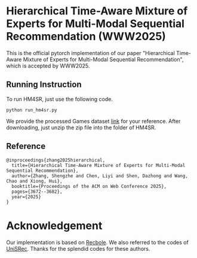 # Hierarchical Time-Aware Mixture of Experts for Multi-Modal Sequential Recommendation (WWW2025)

This is the official pytorch implementation of our paper "Hierarchical Time-Aware Mixture of Experts for Multi-Modal Sequential Recommendation", which is accepted by WWW2025.

## Running Instruction

To run HM4SR, just use the following code.

```
python run_hm4sr.py
```

We provide the processed Games dataset [link](https://wwxb.lanzoul.com/iAvjo2lu75ri) for your reference. After downloading, just unzip the zip file into the folder of HM4SR.

## Reference

```
@inproceedings{zhang2025hierarchical,
  title={Hierarchical Time-Aware Mixture of Experts for Multi-Modal Sequential Recommendation},
  author={Zhang, Shengzhe and Chen, Liyi and Shen, Dazhong and Wang, Chao and Xiong, Hui},
  booktitle={Proceedings of the ACM on Web Conference 2025},
  pages={3672--3682},
  year={2025}
}
```

# Acknowledgement

Our implementation is based on [Recbole](https://github.com/RUCAIBox/RecBole). We also referred to the codes of [UniSRec](https://github.com/RUCAIBox/UniSRec). Thanks for the splendid codes for these authors.

